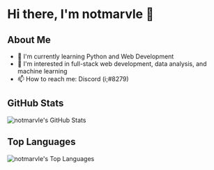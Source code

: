 # Hi there, I'm notmarvle 👋

## About Me
- 🌱 I'm currently learning Python and Web Development
- 🔭 I'm interested in full-stack web development, data analysis, and machine learning
- 📫 How to reach me: Discord (i;#8279)

## GitHub Stats
![notmarvle's GitHub Stats](https://github-readme-stats.vercel.app/api?username=notmarvle&show_icons=true&theme=tokyonight&count_private=true)

## Top Languages
![notmarvle's Top Languages](https://github-readme-stats.vercel.app/api/top-langs/?username=notmarvle&layout=compact&hide=php&theme=tokyonight)
